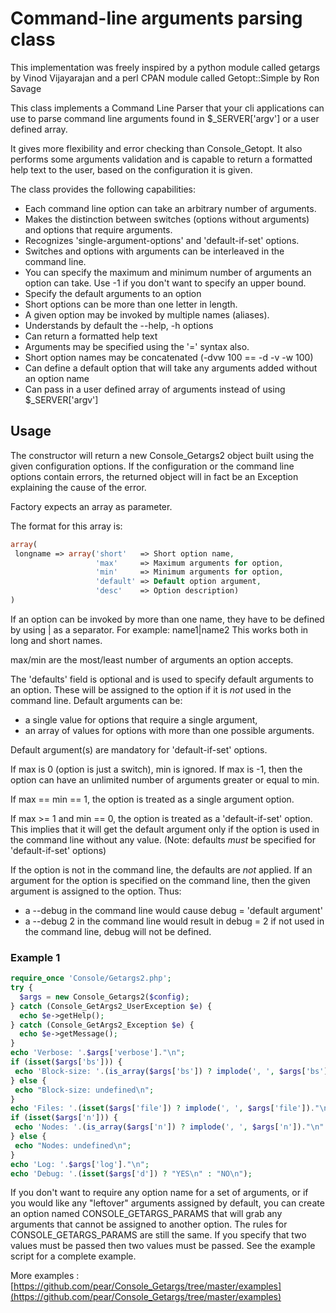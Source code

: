 Command-line arguments parsing class
====================================

This implementation was freely inspired by a python module called getargs by Vinod Vijayarajan and a perl CPAN module called Getopt::Simple by Ron Savage

This class implements a Command Line Parser that your cli applications can use to parse command line arguments found in $_SERVER['argv'] or a user defined array.

It gives more flexibility and error checking than Console_Getopt. It also performs some arguments validation and is capable to return a formatted help text to the user, based on the configuration it is given.

The class provides the following capabilities:

- Each command line option can take an arbitrary number of arguments.
- Makes the distinction between switches (options without arguments) and options that require arguments.
- Recognizes 'single-argument-options' and 'default-if-set' options.
- Switches and options with arguments can be interleaved in the command line.
- You can specify the maximum and minimum number of arguments an option can take. Use -1 if you don't want to specify an upper bound.
- Specify the default arguments to an option
- Short options can be more than one letter in length.
- A given option may be invoked by multiple names (aliases).
- Understands by default the --help, -h options
- Can return a formatted help text
- Arguments may be specified using the '=' syntax also.
- Short option names may be concatenated (-dvw 100 == -d -v -w 100)
- Can define a default option that will take any arguments added without an option name
- Can pass in a user defined array of arguments instead of using $_SERVER['argv']

Usage
-----

The constructor will return a new Console_Getargs2 object built using the given configuration options. If the configuration or the command line options contain errors, the returned object will in fact be an Exception explaining the cause of the error.

Factory expects an array as parameter.

The format for this array is:

```php
array(
 longname => array('short'   => Short option name,
                   'max'     => Maximum arguments for option,
                   'min'     => Minimum arguments for option,
                   'default' => Default option argument,
                   'desc'    => Option description)
)
```

If an option can be invoked by more than one name, they have to be defined by using | as a separator.
For example: name1|name2
This works both in long and short names.

max/min are the most/least number of arguments an option accepts.

The 'defaults' field is optional and is used to specify default arguments to an option. These will be assigned to the option if it is *not* used in the command line.
Default arguments can be:

- a single value for options that require a single argument,
- an array of values for options with more than one possible arguments.

Default argument(s) are mandatory for 'default-if-set' options.

If max is 0 (option is just a switch), min is ignored.
If max is -1, then the option can have an unlimited number of arguments greater or equal to min.

If max == min == 1, the option is treated as a single argument option.

If max >= 1 and min == 0, the option is treated as a 'default-if-set' option. This implies that it will get the default argument only if the option is used in the command line without any value. (Note: defaults *must* be specified for 'default-if-set' options)

If the option is not in the command line, the defaults are *not* applied. If an argument for the option is specified on the command line, then the given argument is assigned to the option.
Thus:

- a --debug in the command line would cause debug = 'default argument'
- a --debug 2 in the command line would result in debug = 2
 if not used in the command line, debug will not be defined.

### Example 1

```php
require_once 'Console/Getargs2.php';
try {
  $args = new Console_Getargs2($config);
} catch (Console_GetArgs2_UserException $e) {
  echo $e->getHelp();
} catch (Console_GetArgs2_Exception $e) {
  echo $e->getMessage();
}
echo 'Verbose: '.$args['verbose']."\n";
if (isset($args['bs'])) {
 echo 'Block-size: '.(is_array($args['bs']) ? implode(', ', $args['bs'])."\n" : $args['bs']."\n");
} else {
 echo "Block-size: undefined\n";
}
echo 'Files: '.(isset($args['file']) ? implode(', ', $args['file'])."\n" : "undefined\n");
if (isset($args['n'])) {
 echo 'Nodes: '.(is_array($args['n']) ? implode(', ', $args['n'])."\n" : $args['n']."\n");
} else {
 echo "Nodes: undefined\n";
}
echo 'Log: '.$args['log']."\n";
echo 'Debug: '.(isset($args['d']) ? "YES\n" : "NO\n");
```

If you don't want to require any option name for a set of arguments, or if you would like any "leftover" arguments assigned by default, you can create an option named CONSOLE_GETARGS_PARAMS that will grab any arguments that cannot be assigned to another option. The rules for CONSOLE_GETARGS_PARAMS are still the same. If you specify that two values must be passed then two values must be passed. See the example script for a complete example.

More examples : [https://github.com/pear/Console_Getargs/tree/master/examples](https://github.com/pear/Console_Getargs/tree/master/examples)

